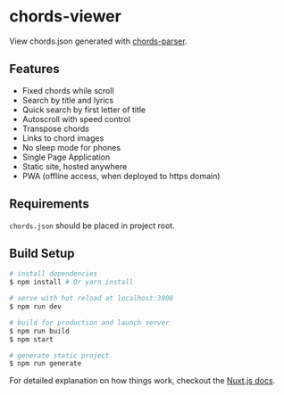 # chords-viewer

View chords.json generated with [chords-parser](https://github.com/popstas/chords-parser).

## Features
- Fixed chords while scroll
- Search by title and lyrics
- Quick search by first letter of title
- Autoscroll with speed control
- Transpose chords
- Links to chord images
- No sleep mode for phones
- Single Page Application
- Static site, hosted anywhere
- PWA (offline access, when deployed to https domain)

## Requirements
`chords.json` should be placed in project root.

## Build Setup

``` bash
# install dependencies
$ npm install # Or yarn install

# serve with hot reload at localhost:3000
$ npm run dev

# build for production and launch server
$ npm run build
$ npm start

# generate static project
$ npm run generate
```

For detailed explanation on how things work, checkout the [Nuxt.js docs](https://github.com/nuxt/nuxt.js).
